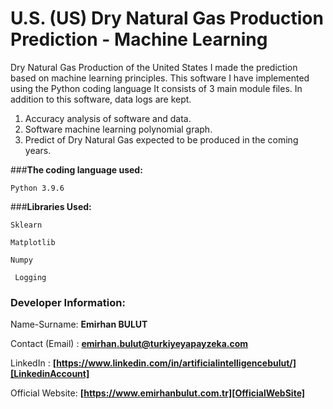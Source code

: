 # **U.S. (US) Dry Natural Gas Production Prediction - Machine Learning**
Dry Natural Gas Production of the United States
I made the prediction based on machine learning principles.
This software I have implemented using the Python coding language
It consists of 3 main module files. In addition to this software, data logs are kept.

1) Accuracy analysis of software and data.
2) Software machine learning polynomial graph.
3) Predict of Dry Natural Gas expected to be produced in the coming years.

###**The coding language used:**

`Python 3.9.6`

###**Libraries Used:**

`Sklearn`

`Matplotlib`

`Numpy`

`
Logging`
### **Developer Information:**

Name-Surname: **Emirhan BULUT**

Contact (Email) : **emirhan.bulut@turkiyeyapayzeka.com**

LinkedIn : **[https://www.linkedin.com/in/artificialintelligencebulut/][LinkedinAccount]**

[LinkedinAccount]: https://www.linkedin.com/in/artificialintelligencebulut/

Official Website: **[https://www.emirhanbulut.com.tr][OfficialWebSite]**

[OfficialWebSite]: https://www.emirhanbulut.com.tr